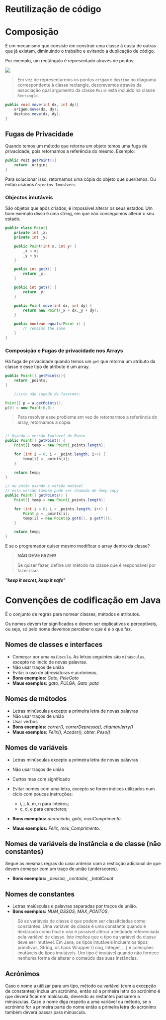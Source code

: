 
# Reutilização de código

# Composição
É um mecanismo que consiste em construir uma classe à custa de outras que já existam, diminuindo o trabalho e evitando a duplicação de código.

Por exemplo, um rectângulo é representado através de pontos:

![](images/Point_Rectangle%20-%2005.png)

> Em vez de representarmos os pontos `origem` e `destino` no diagrama correspondente à classe rectangle, descrevemos através da associação qual argumento da classe `Point` está incluído na classe `Rectangle`.

```java
public void move(int dx, int dy){
	origem.move(dx, dy);
	destino.move(dx, dy);
}
```

## Fugas de Privacidade

Quando temos um método que retorna um objeto temos uma fuga de privacidade, pois retornamos a referência do mesmo. Exemplo:

```java
public Poit getPoint(){
	return _origin;
}
```

Para solucionar isso, retornamos uma cópia do objeto que queríamos. Ou então usámos `Objectos Imutáveis`.

### Objectos imutáveis

São objetos que após criados, é impossível alterar os seus estados. Um bom exemplo disso é uma string, em que não conseguimos alterar o seu estado.

```java
public class Point{
    private int _x;
    private int _y;

    public Point(int x, int y) {
        _x = x;
        _y = y;
    }

    public int getX() {
        return _x;
    }

    public int getY() {
        return _y;
    }

    public Point move(int dx, int dy) {
        return new Point(_x + dx,_y + dy);
    }

    public boolean equals(Point r) {
        // remains the same
    }
}
```

### Composição e Fugas de privacidade nos Arrays

Há fuga de privacidade quando temos um `get` que retorna um atributo da classe e esse tipo de atributo é um array.

```java
public Point[] getPoints(){
    return _points;
}

    //isto não impede de fazermos:

Point[] p = a.getPoints();
p[0] = new Point(0,0);
```

> Para resolver esse problema em vez de retornarmos a referência do array, retornamos a cópia:

```java

// Usando a versão Imutável de Ponto
public Point[] getPoint() {
    Point[] temp = new Point[_points.length];

    for (int i = 0; i < _point.length; i++) {
        temp[i] = _points[i];
    }

    return temp;
} 

// ou então usando a versão mutável
// esta versão também pode ser chamada de deep copy
public Point[] getPoints() {
    Point[] temp = new Point[_points.length];

    for (int i = 0; i < _points.length; i++) {
        Point p = _points[i];
        temp[i] = new Point(p.getX(), p.getY());
    }

    return temp;
}
```

E se o programador quiser mesmo modificar o array dentro da classe?

> **NÃO DEVE FAZER!** 
> 
> Se quiser fazer, define um método na classe que é responsável por fazer isso.


***"keep it secret, keep it safe"***


# Convenções de codificação em Java

É o conjunto de regras para nomear classes, métodos e atributos.

Os nomes devem ter significados e devem ser explicativos e perceptíveis, ou seja, só pelo nome devemos perceber o que é e o que faz.

## Nomes de classes e interfaces

- Começar por uma `maiúscula`. As letras seguintes são `minúsculas`, excepto no início de novas palavras.
- Não usar traços de união
- Evitar o uso de abreviaturas e acrónimos.
- **Bons exemplos:** *Gato, PeleGato*
- **Maus exemplos:** *gato, PULGA, Gato_pata*

## Nomes de métodos

- Letras minúsculas excepto a primeira letra de novas palavras
- Não usar traços de união
- Usar verbos
- **Bons exemplos:** *correr(), correrDepressa(), chamarJerry()*
- **Maus exemplos:** *Felix(), Aceder(), obter_Peso()*

## Nomes de variáveis

- Letras minúsculas excepto a primeira letra de novas palavras
- Não usar traços de união
- Curtos mas com significado
- Evitar nomes com uma letra, excepto se forem índices utilizados num ciclo com poucas instruções:

    - i, j, k, m, n para inteiros;
    - c, d, e para caracteres;
- **Bons exemplos:** *acariciado, gato, meuComprimento*.
- **Maus exemplos:** *Felix, meu_Comprimento*.

## Nomes de variáveis de instância e de classe (não constantes)

Segue as mesmas regras do caso anterior com a resticção adicional de que devem  começar com um traço de união (underscores).

- **Bons exemplos:** *_pessoa, _contador, _totalCount*

## Nomes de constantes
- Letras maiúsculas e palavras separadas por traços de união.
- **Bons exemplos:** *NUM_OSSOS, MAX_PONTOS*.

> Só as variáveis de classe é que podem ser classifciadas como constantes. Uma variável de classe é uma constante quando é declarada como final e não é possível alterar a entidade referenciada pela variável de classe. Isto implica que o tipo da variável de classe deve ser imutável. Em Java, os tipos imutáveis incluem os tipos primitivos, String, os tipos Wrapper (Long, Integer, ...) e colecções imutáveis de tipos imutáveis. Um tipo é imutável quando não fornece nenhuma forma de alterar o conteúdo das suas instâncias.


## Acrónimos
Caso o nome a utilizar para um tipo, método ou variável (com a excepção de constantes) inclua um acrónimo, então só a primeira letra do acrónimo é que deverá ficar em maiúscula, devendo as restantes passarem a minúsculas. Caso o nome diga respeito a uma variável ou método, se o acrónimo for a primeira parte do nome então a primeira letra do acrónimo também deverá passar para minúscula.





